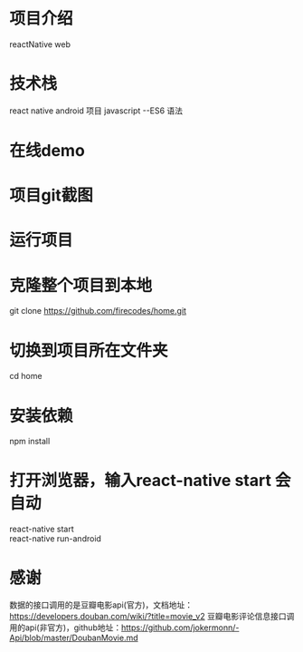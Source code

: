 # 项目介绍
  reactNative web  
# 技术栈
  react native android  项目
  javascript  --ES6 语法
# 在线demo
  

# 项目git截图
  

# 运行项目

# 克隆整个项目到本地
git clone https://github.com/firecodes/home.git

# 切换到项目所在文件夹
cd home

# 安装依赖
npm install

# 打开浏览器，输入react-native start 会自动
react-native start  
react-native run-android


# 感谢
  数据的接口调用的是豆瓣电影api(官方)，文档地址：https://developers.douban.com/wiki/?title=movie_v2
  豆瓣电影评论信息接口调用的api(非官方)，github地址：https://github.com/jokermonn/-Api/blob/master/DoubanMovie.md